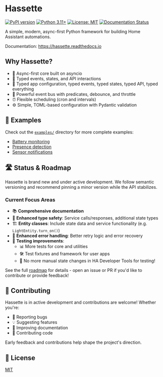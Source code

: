# Hassette

[![PyPI version](https://badge.fury.io/py/hassette.svg)](https://badge.fury.io/py/hassette)
[![Python 3.11+](https://img.shields.io/badge/python-3.11+-blue.svg)](https://www.python.org/downloads/)
[![License: MIT](https://img.shields.io/badge/License-MIT-yellow.svg)](https://opensource.org/licenses/MIT)
[![Documentation Status](https://readthedocs.org/projects/hassette/badge/?version=stable)](https://hassette.readthedocs.io/en/latest/?badge=stable)

A simple, modern, async-first Python framework for building Home Assistant automations.

Documentation: https://hassette.readthedocs.io

Why Hassette?
-------------
- 🌟 Async-first core built on asyncio
- 🔧 Typed events, states, and API interactions
- 📝 Typed app configuration, typed events, typed states, typed API, typed everything
- 🚌 Powerful event bus with predicates, debounce, and throttle
- ⏰ Flexible scheduling (cron and intervals)
- ⚙️ Simple, TOML-based configuration with Pydantic validation

## 📖 Examples

Check out the [`examples/`](examples/) directory for more complete examples:
- [Battery monitoring](examples/battery.py)
- [Presence detection](examples/presence.py)
- [Sensor notifications](examples/sensor_notification.py)

## 🛣️ Status & Roadmap

Hassette is brand new and under active development. We follow semantic versioning and recommend pinning a minor version while the API stabilizes.

### Current Focus Areas

- 📚 **Comprehensive documentation**
- 🔐 **Enhanced type safety**: Service calls/responses, additional state types
- 🏗️ **Entity classes**: Include state data and service functionality (e.g. `LightEntity.turn_on()`)
- 🔄 **Enhanced error handling**: Better retry logic and error recovery
- 🧪 **Testing improvements**:
  - 📊 More tests for core and utilities
  - 🛠️ Test fixtures and framework for user apps
  - 🚫 No more manual state changes in HA Developer Tools for testing!

See the full [roadmap](roadmap.md) for details - open an issue or PR if you'd like to contribute or provide feedback!

## 🤝 Contributing

Hassette is in active development and contributions are welcome! Whether you're:

- 🐛 Reporting bugs
- 💡 Suggesting features
- 📝 Improving documentation
- 🔧 Contributing code

Early feedback and contributions help shape the project's direction.

## 📄 License

[MIT](LICENSE)
